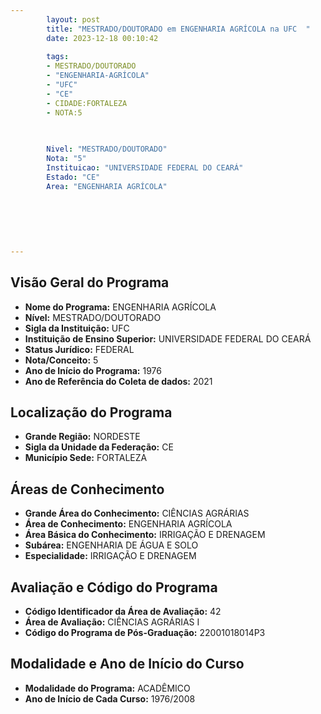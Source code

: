 ```yaml
---
        layout: post
        title: "MESTRADO/DOUTORADO em ENGENHARIA AGRÍCOLA na UFC  "
        date: 2023-12-18 00:10:42
     
        tags:
        - MESTRADO/DOUTORADO
        - "ENGENHARIA-AGRÍCOLA"
        - "UFC"
        - "CE"
        - CIDADE:FORTALEZA
        - NOTA:5
        
       

        Nivel: "MESTRADO/DOUTORADO"
        Nota: "5"
        Instituicao: "UNIVERSIDADE FEDERAL DO CEARÁ"
        Estado: "CE"
        Area: "ENGENHARIA AGRÍCOLA"
        
        
        
        
        
        
---
```

## Visão Geral do Programa
- **Nome do Programa:** ENGENHARIA AGRÍCOLA
- **Nível:** MESTRADO/DOUTORADO
- **Sigla da Instituição:** UFC
- **Instituição de Ensino Superior:** UNIVERSIDADE FEDERAL DO CEARÁ
- **Status Jurídico:** FEDERAL
- **Nota/Conceito:** 5
- **Ano de Início do Programa:** 1976
- **Ano de Referência do Coleta de dados:** 2021

## Localização do Programa
- **Grande Região:** NORDESTE
- **Sigla da Unidade da Federação:** CE
- **Município Sede:** FORTALEZA

## Áreas de Conhecimento
- **Grande Área do Conhecimento:** CIÊNCIAS AGRÁRIAS
- **Área de Conhecimento:** ENGENHARIA AGRÍCOLA
- **Área Básica do Conhecimento:** IRRIGAÇÃO E DRENAGEM
- **Subárea:** ENGENHARIA DE ÁGUA E SOLO
- **Especialidade:** IRRIGAÇÃO E DRENAGEM

## Avaliação e Código do Programa
- **Código Identificador da Área de Avaliação:** 42
- **Área de Avaliação:** CIÊNCIAS AGRÁRIAS I
- **Código do Programa de Pós-Graduação:** 22001018014P3


## Modalidade e Ano de Início do Curso
- **Modalidade do Programa:** ACADÊMICO
- **Ano de Início de Cada Curso:** 1976/2008
